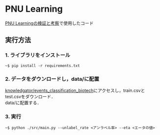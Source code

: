 # PNU Learning
[PNU Learningの検証と考察](https://kodakoda-koda.github.io/posts/PNULearning/)で使用したコード

## 実行方法
### 1. ライブラリをインストール
```console
~$ pip install -r requirements.txt
```

### 2. データをダウンロードし，data/に配置
[knowledgator/events_classification_biotech](https://huggingface.co/datasets/knowledgator/events_classification_biotech/tree/main)にアクセスし，train.csvとtest.csvをダウンロード．\
data/に配置する．

### 3. 実行
```console
~$ python ./src/main.py --unlabel_rate <アンラベル率> --eta <エータの値>
```